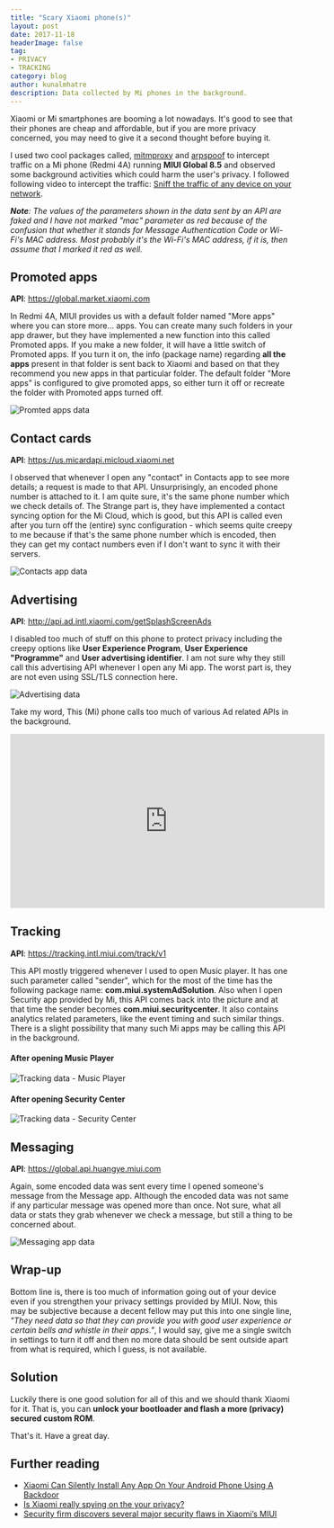 ```yaml
---
title: "Scary Xiaomi phone(s)"
layout: post
date: 2017-11-18
headerImage: false
tag:
- PRIVACY
- TRACKING
category: blog
author: kunalmhatre
description: Data collected by Mi phones in the background.
---
```


Xiaomi or Mi smartphones are booming a lot nowadays. It's good to see that their phones are cheap and affordable, but if you are more privacy concerned, you may need to give it a second thought before buying it. 

I used two cool packages called, [mitmproxy](https://mitmproxy.org/) and [arpspoof](https://su2.info/doc/arpspoof.php) to intercept traffic on a Mi phone (Redmi 4A) running **MIUI Global 8.5** and observed some background activities which could harm the user's privacy. I followed following video to intercept the traffic: [Sniff the traffic of any device on your network](https://www.youtube.com/watch?v=yLbKhwnc0HY).

***Note**: The values of the parameters shown in the data sent by an API are faked and I have not marked "mac" parameter as red because of the confusion that whether it stands for Message Authentication Code or Wi-Fi's MAC address. Most probably it's the Wi-Fi's MAC address, if it is, then assume that I marked it red as well.*

## Promoted apps

**API**: https://global.market.xiaomi.com

In Redmi 4A, MIUI provides us with a default folder named "More apps" where you can store more... apps. You can create many such folders in your app drawer, but they have implemented a new function into this called Promoted apps. If you make a new folder, it will have a little switch of Promoted apps. If you turn it on, the info (package name) regarding **all the apps** present in that folder is sent back to Xiaomi and based on that they recommend you new apps in that particular folder. The default folder "More apps" is configured to give promoted apps, so either turn it off or recreate the folder with Promoted apps turned off. 

![Promted apps data](/assets/images/2017_11_18/promoted.png)

## Contact cards

**API**: https://us.micardapi.micloud.xiaomi.net

I observed that whenever I open any "contact" in Contacts app to see more details; a request is made to that API. Unsurprisingly, an encoded phone number is attached to it. I am quite sure, it's the same phone number which we check details of. The Strange part is, they have implemented a contact syncing option for the Mi Cloud, which is good, but this API is called even after you turn off the (entire) sync configuration - which seems quite creepy to me because if that's the same phone number which is encoded, then they can get my contact numbers even if I don't want to sync it with their servers.   

![Contacts app data](/assets/images/2017_11_18/contacts.png)

## Advertising

**API**: http://api.ad.intl.xiaomi.com/getSplashScreenAds

I disabled too much of stuff on this phone to protect privacy including the creepy options like **User Experience Program**, **User Experience "Programme"** and **User advertising identifier**. I am not sure why they still call this advertising API whenever I open any Mi app. The worst part is, they are not even using SSL/TLS connection here.

![Advertising data](/assets/images/2017_11_18/ad_data.png)

Take my word, This (Mi) phone calls too much of various Ad related APIs in the background.

<iframe width="560" height="310" src="https://www.youtube.com/embed/WISORijUJrg" frameborder="0" allowfullscreen></iframe> 

## Tracking

**API**: https://tracking.intl.miui.com/track/v1

This API mostly triggered whenever I used to open Music player. It has one such parameter called "sender", which for the most of the time has the following package name: **com.miui.systemAdSolution**. Also when I open Security app provided by Mi, this API comes back into the picture and at that time the sender becomes **com.miui.securitycenter**. It also contains analytics related parameters, like the event timing and such similar things. There is a slight possibility that many such Mi apps may be calling this API in the background.

#### After opening Music Player

![Tracking data - Music Player](/assets/images/2017_11_18/music_player_tracking.png)

#### After opening Security Center

![Tracking data - Security Center](/assets/images/2017_11_18/security_center_tracking.png)

## Messaging

**API**: https://global.api.huangye.miui.com

Again, some encoded data was sent every time I opened someone's message from the Message app. Although the encoded data was not same if any particular message was opened more than once. Not sure, what all data or stats they grab whenever we check a message, but still a thing to be concerned about. 

![Messaging app data](/assets/images/2017_11_18/messaging.png)

## Wrap-up

Bottom line is, there is too much of information going out of your device even if you strengthen your privacy settings provided by MIUI. Now, this may be subjective because a decent fellow may put this into one single line, *"They need data so that they can provide you with good user experience or certain bells and whistle in their apps."*, I would say, give me a single switch in settings to turn it off and then no more data should be sent outside apart from what is required, which I guess, is not available.

## Solution

Luckily there is one good solution for all of this and we should thank Xiaomi for it. That is, you can **unlock your bootloader and flash a more (privacy) secured custom ROM**.

That's it. Have a great day.

## Further reading

- [Xiaomi Can Silently Install Any App On Your Android Phone Using A Backdoor](https://thehackernews.com/2016/09/xiaomi-android-backdoor.html)
- [Is Xiaomi really spying on the your privacy?](http://www.deccanchronicle.com/141023/technology-mobiles-and-tabs/article/xiaomi-really-spying-indian-user%E2%80%99s-privacy)
- [Security firm discovers several major security flaws in Xiaomi’s MIUI](https://www.androidauthority.com/xiaomi-miui-security-flaws-793107/)
